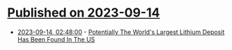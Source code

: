 # [Published on 2023-09-14](index.md)

* [2023-09-14, 02:48:00](https://soylentnews.org/article.pl?sid=23/09/13/030256&from=rss) - [Potentially The World's Largest Lithium Deposit Has Been Found In The US](https://soylentnews.org/article.pl?sid=23/09/13/030256&from=rss)
